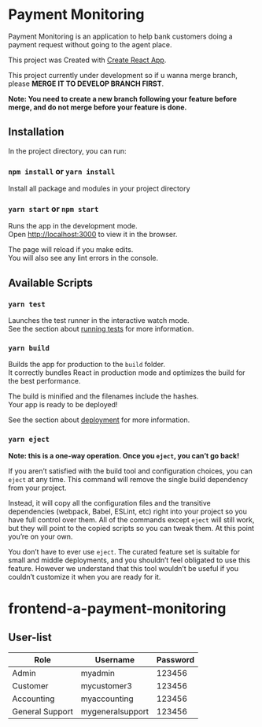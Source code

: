 # Payment Monitoring

Payment Monitoring is an application to help bank customers doing a payment request without going to the agent place. 

This project was Created with [Create React App](https://github.com/facebook/create-react-app).

This project currently under development so if u wanna merge branch, please **MERGE IT TO DEVELOP BRANCH FIRST**. 

**Note: You need to create a new branch following your feature before merge, and do not merge before your feature is done.**


## Installation

In the project directory, you can run:

### `npm install` or `yarn install`

Install all package and modules in your project directory

### `yarn start` or  `npm start`

Runs the app in the development mode.\
Open [http://localhost:3000](http://localhost:3000) to view it in the browser.

The page will reload if you make edits.\
You will also see any lint errors in the console.


## Available Scripts

### `yarn test`

Launches the test runner in the interactive watch mode.\
See the section about [running tests](https://facebook.github.io/create-react-app/docs/running-tests) for more information.

### `yarn build`

Builds the app for production to the `build` folder.\
It correctly bundles React in production mode and optimizes the build for the best performance.

The build is minified and the filenames include the hashes.\
Your app is ready to be deployed!

See the section about [deployment](https://facebook.github.io/create-react-app/docs/deployment) for more information.

### `yarn eject`

**Note: this is a one-way operation. Once you `eject`, you can’t go back!**

If you aren’t satisfied with the build tool and configuration choices, you can `eject` at any time. This command will remove the single build dependency from your project.

Instead, it will copy all the configuration files and the transitive dependencies (webpack, Babel, ESLint, etc) right into your project so you have full control over them. All of the commands except `eject` will still work, but they will point to the copied scripts so you can tweak them. At this point you’re on your own.

You don’t have to ever use `eject`. The curated feature set is suitable for small and middle deployments, and you shouldn’t feel obligated to use this feature. However we understand that this tool wouldn’t be useful if you couldn’t customize it when you are ready for it.


# frontend-a-payment-monitoring

## User-list

| Role            | Username         | Password |
| --------------- | ---------------- | -------- |
| Admin           | myadmin          | 123456   |
| Customer        | mycustomer3      | 123456   |
| Accounting      | myaccounting     | 123456   |
| General Support | mygeneralsupport | 123456   |
